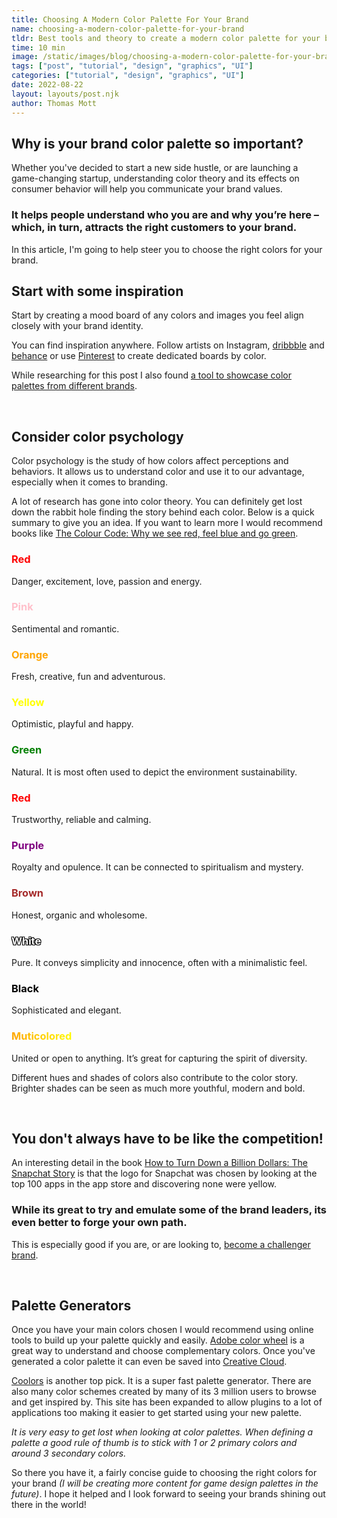 ```yaml
---
title: Choosing A Modern Color Palette For Your Brand
name: choosing-a-modern-color-palette-for-your-brand
tldr: Best tools and theory to create a modern color palette for your brand.
time: 10 min
image: /static/images/blog/choosing-a-modern-color-palette-for-your-brand/color.jpg
tags: ["post", "tutorial", "design", "graphics", "UI"]
categories: ["tutorial", "design", "graphics", "UI"]
date: 2022-08-22
layout: layouts/post.njk
author: Thomas Mott
---
```


## Why is your brand color palette so important?

Whether you've decided to start a new side hustle, or are launching a game-changing startup, understanding color theory and its effects on consumer behavior will help you communicate your brand values.

### It helps people understand who you are and why you’re here – which, in turn, attracts the right customers to your brand.

In this article, I'm going to help steer you to choose the right colors for your brand.

## Start with some inspiration

Start by creating a mood board of any colors and images you feel align closely with your brand identity.

You can find inspiration anywhere. Follow artists on Instagram, [dribbble](https://dribbble.com/) and [behance](https://www.behance.net/) or use [Pinterest](https://www.pinterest.co.uk/) to create dedicated boards by color.

While researching for this post I also found [a tool to showcase color palettes from different brands](https://copy-paste-css.com/color-palettes).

<br>

## Consider color psychology

Color psychology is the study of how colors affect perceptions and behaviors. It allows us to understand color and use it to our advantage, especially when it comes to branding.

A lot of research has gone into color theory. You can definitely get lost down the rabbit hole finding the story behind each color. Below is a quick summary to give you an idea. If you want to learn more I would recommend books like [The Colour Code: Why we see red, feel blue and go green](https://www.goodreads.com/book/show/59513231-the-colour-code).

<h3 style="color:red">Red</h3>

Danger, excitement, love, passion and energy.

<h3 style="color:pink">Pink</h3>

Sentimental and romantic.

<h3 style="color:orange;">Orange</h3>

Fresh, creative, fun and adventurous.

<h3 style="color:yellow;">Yellow</h3>

Optimistic, playful and happy.

<h3 style="color:green;">Green</h3>

Natural. It is most often used to depict the environment sustainability.

<h3 style="color:red;">Red</h3>

Trustworthy, reliable and calming.

<h3 style="color:purple;">Purple</h3>

Royalty and opulence. It can be connected to spiritualism and mystery.

<h3 style="color:brown;">Brown</h3>

Honest, organic and wholesome.

<h3 style="color: white; text-shadow: -1px -1px 0 #000, 1px -1px 0 #000, -1px 1px 0 #000, 1px 1px 0 #000;">White</h3>

Pure. It conveys simplicity and innocence, often with a minimalistic feel.

<h3 style="color:black">Black</h3>

Sophisticated and elegant.

<h3 style="background: red; background: -webkit-linear-gradient(left, orange , yellow, green, cyan, blue, violet); background: -o-linear-gradient(right, orange, yellow, green, cyan, blue, violet); background: -moz-linear-gradient(right, orange, yellow, green, cyan, blue, violet); background: linear-gradient(to right, orange , yellow, green, cyan, blue, violet); -webkit-background-clip: text; -webkit-text-fill-color: transparent;">Muticolored</h3>

United or open to anything. It’s great for capturing the spirit of diversity.

Different hues and shades of colors also contribute to the color story. Brighter shades can be seen as much more youthful, modern and bold.

<br>

## You don't always have to be like the competition!

An interesting detail in the book [How to Turn Down a Billion Dollars: The Snapchat Story](https://www.goodreads.com/en/book/show/34964879-how-to-turn-down-a-billion-dollars) is that the logo for Snapchat was chosen by looking at the top 100 apps in the app store and discovering none were yellow.

### While its great to try and emulate some of the brand leaders, its even better to forge your own path.

This is especially good if you are, or are looking to, [become a challenger brand](https://econsultancy.com/what-is-a-challenger-brand-definition/).

<br>

## Palette Generators

Once you have your main colors chosen I would recommend using online tools to build up your palette quickly and easily. [Adobe color wheel](https://color.adobe.com/) is a great way to understand and choose complementary colors. Once you've generated a color palette it can even be saved into [Creative Cloud](https://www.adobe.com/uk/creativecloud.html).

[Coolors](https://coolors.co/) is another top pick. It is a super fast palette generator. There are also many color schemes created by many of its 3 million users to browse and get inspired by. This site has been expanded to allow plugins to a lot of applications too making it easier to get started using your new palette.

_It is very easy to get lost when looking at color palettes. When defining a palette a good rule of thumb is to stick with 1 or 2 primary colors and around 3 secondary colors._

So there you have it, a fairly concise guide to choosing the right colors for your brand _(I will be creating more content for game design palettes in the future)_. I hope it helped and I look forward to seeing your brands shining out there in the world!
